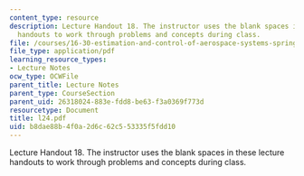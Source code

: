 ```yaml
---
content_type: resource
description: Lecture Handout 18. The instructor uses the blank spaces in these lecture
  handouts to work through problems and concepts during class.
file: /courses/16-30-estimation-and-control-of-aerospace-systems-spring-2004/b8dae88b4f0a2d6c62c553335f5fdd10_l24.pdf
file_type: application/pdf
learning_resource_types:
- Lecture Notes
ocw_type: OCWFile
parent_title: Lecture Notes
parent_type: CourseSection
parent_uid: 26318024-883e-fdd8-be63-f3a0369f773d
resourcetype: Document
title: l24.pdf
uid: b8dae88b-4f0a-2d6c-62c5-53335f5fdd10
---
```

Lecture Handout 18. The instructor uses the blank spaces in these lecture handouts to work through problems and concepts during class.

